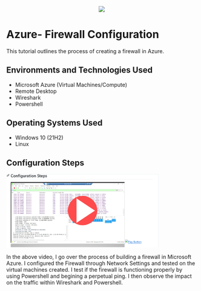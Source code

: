 <p align="center">
<img src="https://github.com/user-attachments/assets/9499b61f-0733-48a9-a9fb-e608663e37a3" width="400" /></p>

<h1>Azure- Firewall Configuration</h1>
This tutorial outlines the process of creating a firewall in Azure.<br />



<h2>Environments and Technologies Used</h2>

- Microsoft Azure (Virtual Machines/Compute)
- Remote Desktop
- Wireshark
- Powershell

<h2>Operating Systems Used </h2>

- Windows 10</b> (21H2)
- Linux



<h2>Configuration Steps</h2>

<a href="https://www.youtube.com/watch?v=5IG4RbfSCf8">
    <img src="https://raw.githubusercontent.com/tcpiercy/create-firewall-azure/main/thumbnail_firewallplaybutton.png" alt="Firewall Thumbnail" width="80%">
</a>

In the above video, I go over the process of building a firewall in Microsoft Azure. I configured the Firewall through Network Settings and tested on the virtual machines created. I test if the firewall is functioning properly by using Powershell and begining a perpetual ping. I then observe the impact on the traffic within Wireshark and Powershell.
</p>
<br />


